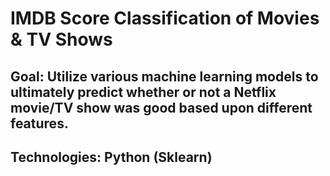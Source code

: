 # IMDB Score Classification of Movies & TV Shows
## Goal: Utilize various machine learning models to ultimately predict whether or not a Netflix movie/TV show was good based upon different features. 
## Technologies: Python (Sklearn) 

